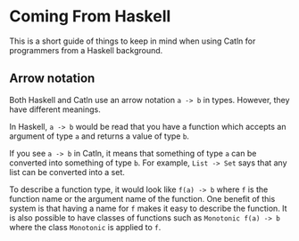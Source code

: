 # Coming From Haskell

This is a short guide of things to keep in mind when using Catln for programmers from a Haskell background.

## Arrow notation

Both Haskell and Catln use an arrow notation `a -> b` in types. However, they have different meanings.

In Haskell, `a -> b` would be read that you have a function which accepts an argument of type `a` and returns a value of type `b`.

If you see `a -> b` in Catln, it means that something of type `a` can be converted into something of type `b`. For example, `List -> Set` says that any list can be converted into a set.

To describe a function type, it would look like `f(a) -> b` where `f` is the function name or the argument name of the function. One benefit of this system is that having a name for `f` makes it easy to describe the function. It is also possible to have classes of functions such as `Monotonic f(a) -> b` where the class `Monotonic` is applied to `f`.
